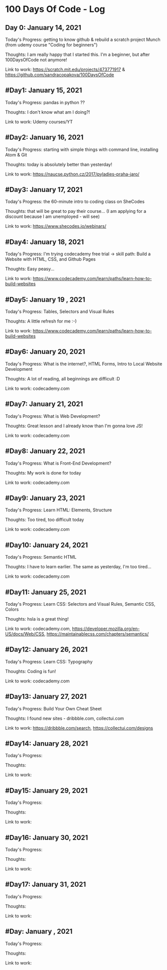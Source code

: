 <h1>100 Days Of Code - Log</h1>


<h2>Day 0: January 14, 2021</h2>

Today's Progress: getting to know github & rebuild a scratch project Munch (from udemy course "Coding for beginners")

Thoughts: I am really happy that I started this. I'm a beginner, but after 100DaysOfCode not anymore! 

Link to work: https://scratch.mit.edu/projects/473771917 & https://github.com/sandracopakova/100DaysOfCode


<h2>#Day1: January 15, 2021</h2>

Today's Progress: pandas in python ?? 

Thoughts: I don't know what am I doing?! 

Link to work: Udemy courses/YT


<h2>#Day2: January 16, 2021</h2>

Today's Progress: starting with simple things with command line, installing Atom & Git

Thoughts: today is absolutely better than yesterday!

Link to work: https://naucse.python.cz/2017/pyladies-praha-jaro/



<h2>#Day3: January 17, 2021</h2>

Today's Progress: the 60-minute intro to coding class on SheCodes

Thoughts: that will be great to pay their course... (I am applying for a discount because I am unemployed - will see)

Link to work: https://www.shecodes.io/webinars/


<h2>#Day4: January 18, 2021</h2>

Today's Progress: I'm trying codecademy free trial -> skill path: Build a Website with HTML, CSS, and Github Pages

Thoughts: Easy peasy...

Link to work: https://www.codecademy.com/learn/paths/learn-how-to-build-websites


<h2>#Day5: January 19 , 2021</h2>

Today's Progress: Tables, Selectors and Visual Rules

Thoughts: A little refresh for me :-)

Link to work: https://www.codecademy.com/learn/paths/learn-how-to-build-websites


<h2>#Day6: January 20, 2021</h2>

Today's Progress: What is the internet?, HTML Forms, Intro to Local Website Development

Thoughts: A lot of reading, all beginnings are difficult :D

Link to work: codecademy.com


<h2>#Day7: January 21, 2021</h2>

Today's Progress: What is Web Development?

Thoughts: Great lesson and I already know than I'm gonna love JS!

Link to work: codecademy.com


<h2>#Day8: January 22, 2021</h2>

Today's Progress: What is Front-End Development?

Thoughts: My work is done for today

Link to work: codecademy.com


<h2>#Day9: January 23, 2021</h2>

Today's Progress: Learn HTML: Elements, Structure

Thoughts: Too tired, too difficult today

Link to work: codecademy.com


<h2>#Day10: January 24, 2021</h2>

Today's Progress: Semantic HTML

Thoughts: I have to learn earlier. The same as yesterday, I'm too tired...

Link to work: codecademy.com


<h2>#Day11: January 25, 2021</h2>

Today's Progress: Learn CSS: Selectors and Visual Rules, Semantic CSS, Colors

Thoughts: hsla is a great thing!

Link to work: codecademy.com, https://developer.mozilla.org/en-US/docs/Web/CSS, https://maintainablecss.com/chapters/semantics/


<h2>#Day12: January 26, 2021</h2>

Today's Progress: Learn CSS: Typography

Thoughts: Coding is fun!

Link to work: codecademy.com


<h2>#Day13: January 27, 2021</h2>

Today's Progress: Build Your Own Cheat Sheet

Thoughts: I found new sites - dribbble.com, collectui.com

Link to work: https://dribbble.com/search, https://collectui.com/designs


<h2>#Day14: January 28, 2021</h2>

Today's Progress: 

Thoughts: 

Link to work: 


<h2>#Day15: January 29, 2021</h2>

Today's Progress: 

Thoughts: 

Link to work: 


<h2>#Day16: January 30, 2021</h2>

Today's Progress: 

Thoughts: 

Link to work: 


<h2>#Day17: January 31, 2021</h2>

Today's Progress: 

Thoughts: 

Link to work: 


<h2>#Day: January , 2021</h2>

Today's Progress: 

Thoughts: 

Link to work: 
